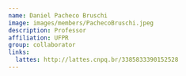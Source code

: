 ```yaml
---
name: Daniel Pacheco Bruschi
image: images/members/PachecoBruschi.jpeg
description: Professor
affiliation: UFPR
group: collaborator
links:
  lattes: http://lattes.cnpq.br/3385833390152528
---
```



